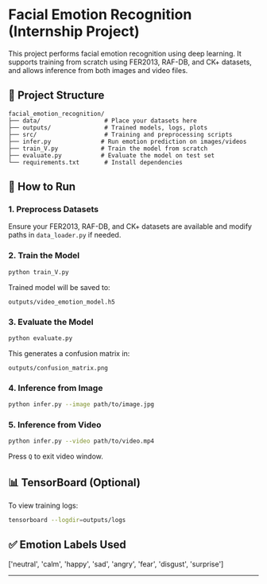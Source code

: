 # Facial Emotion Recognition (Internship Project)

This project performs facial emotion recognition using deep learning. It supports training from scratch using FER2013, RAF-DB, and CK+ datasets, and allows inference from both images and video files.

## 📁 Project Structure

```
facial_emotion_recognition/
├── data/                  # Place your datasets here
├── outputs/               # Trained models, logs, plots
├── src/                   # Training and preprocessing scripts
├── infer.py              # Run emotion prediction on images/videos
├── train_V.py            # Train the model from scratch
├── evaluate.py           # Evaluate the model on test set
└── requirements.txt       # Install dependencies
```

## 🧪 How to Run

### 1. Preprocess Datasets
Ensure your FER2013, RAF-DB, and CK+ datasets are available and modify paths in `data_loader.py` if needed.

### 2. Train the Model
```bash
python train_V.py
```

Trained model will be saved to:
```
outputs/video_emotion_model.h5
```

### 3. Evaluate the Model
```bash
python evaluate.py
```

This generates a confusion matrix in:
```
outputs/confusion_matrix.png
```

### 4. Inference from Image
```bash
python infer.py --image path/to/image.jpg
```

### 5. Inference from Video
```bash
python infer.py --video path/to/video.mp4
```

Press `Q` to exit video window.

## 📊 TensorBoard (Optional)
To view training logs:
```bash
tensorboard --logdir=outputs/logs
```

## ✅ Emotion Labels Used
['neutral', 'calm', 'happy', 'sad', 'angry', 'fear', 'disgust', 'surprise']

---
